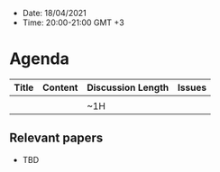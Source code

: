 * Date: 18/04/2021
* Time: 20:00-21:00 GMT +3

# Agenda

| Title | Content | Discussion Length | Issues       |
|----------|-------------|-------------|----------------|
|                         |                                                                                                |              |   |
|                             |                                                                                                 | ~1H         |   |

## Relevant papers

* TBD
